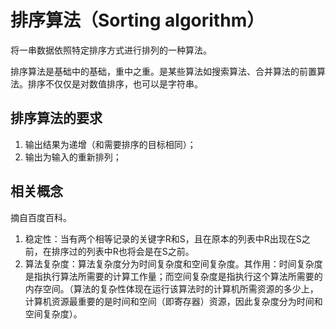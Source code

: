 # 排序算法（Sorting algorithm）

将一串数据依照特定排序方式进行排列的一种算法。

排序算法是基础中的基础，重中之重。是某些算法如搜索算法、合并算法的前置算法。排序不仅仅是对数值排序，也可以是字符串。

## 排序算法的要求

1. 输出结果为递增（和需要排序的目标相同）；
2. 输出为输入的重新排列；

## 相关概念

摘自百度百科。

1. 稳定性：当有两个相等记录的关键字R和S，且在原本的列表中R出现在S之前，在排序过的列表中R也将会是在S之前。
2. 算法复杂度：算法复杂度分为时间复杂度和空间复杂度。其作用：时间复杂度是指执行算法所需要的计算工作量；而空间复杂度是指执行这个算法所需要的内存空间。（算法的复杂性体现在运行该算法时的计算机所需资源的多少上，计算机资源最重要的是时间和空间（即寄存器）资源，因此复杂度分为时间和空间复杂度）。
